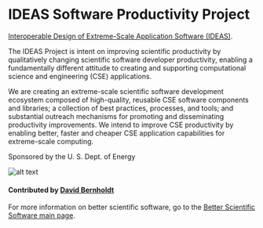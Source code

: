 # IDEAS Software Productivity Project

[Interoperable Design of Extreme-Scale Application Software (IDEAS)](http://ideas-productivity.org/).

The IDEAS Project is intent on improving scientific productivity by qualitatively changing scientific software developer productivity, enabling a fundamentally different attitude to creating and supporting computational science and engineering (CSE) applications.

We are creating an extreme-scale scientific software development ecosystem composed of high-quality, reusable CSE software components and libraries; a collection of best practices, processes, and tools; and substantial outreach mechanisms for promoting and disseminating productivity improvements. We intend to improve CSE productivity by enabling better, faster and cheaper CSE application capabilities for extreme-scale computing.

Sponsored by the U. S. Dept. of Energy

![alt text](https://ideas-productivity.org/wordpress/wp-content/uploads/2015/01/IDEAS_logo_small2.png "IDEAS Logo")

#### Contributed by [David Bernholdt](http://github.com/bernhold)

For more information on better scientific software, go to the [Better Scientific Software main page](http://betterscientificsoftware.info).

<!---
Publish: yes
Categories: Collaboration
Topics: Projects and organizations
Tags: project, organization
Level: 2
Prerequisites: defaults
Aggregate: none
--->
